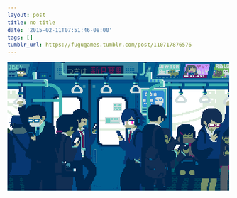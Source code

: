 ```yaml
---
layout: post
title: no title
date: '2015-02-11T07:51:46-08:00'
tags: []
tumblr_url: https://fugugames.tumblr.com/post/110717876576
---
```

 ![](/tumblr_files/tumblr_njlqclFisw1qze3hdo1_r2_500.gif)  
